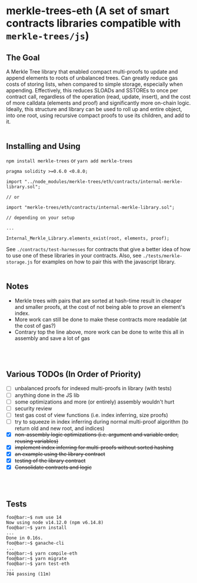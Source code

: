 # merkle-trees-eth (A set of smart contracts libraries compatible with `merkle-trees/js`)

## The Goal ##

A Merkle Tree library that enabled compact multi-proofs to update and append elements to roots of unbalanced trees. Can greatly reduce gas costs of storing lists, when compared to simple storage, especially when appending.
Effectively, this reduces SLOADs and SSTOREs to once per contract call, regardless of the operation (read, update, insert), and the cost of more calldata (elements and proof) and significantly more on-chain logic.
Ideally, this structure and library can be used to roll up and entire object, into one root, using recursive compact proofs to use its children, and add to it.
<br>
<br>

## Installing and Using ##

`npm install merkle-trees` or `yarn add merkle-trees`

```solidity
pragma solidity >=0.6.0 <0.8.0;

import "../node_modules/merkle-trees/eth/contracts/internal-merkle-library.sol";

// or

import "merkle-trees/eth/contracts/internal-merkle-library.sol";

// depending on your setup

...

Internal_Merkle_Library.elements_exist(root, elements, proof);
```

See `./contracts/test-harnesses` for contracts that give a better idea of how to use one of these libraries in your contracts. Also, see `./tests/merkle-storage.js` for examples on how to pair this with the javascript library.
<br>
<br>

## Notes ##

- Merkle trees with pairs that are sorted at hash-time result in cheaper and smaller proofs, at the cost of not being able to prove an element's index.
- More work can still be done to make these contracts more readable (at the cost of gas?)
- Contrary top the line above, more work can be done to write this all in assembly and save a lot of gas
<br>
<br>

## Various TODOs (In Order of Priority) ##

- [ ] unbalanced proofs for indexed multi-proofs in library (with tests)
- [ ] anything done in the JS lib
- [ ] some optimizations and more (or entirely) assembly wouldn't hurt
- [ ] security review
- [ ] test gas cost of view functions (i.e. index inferring, size proofs)
- [ ] try to squeeze in index inferring during normal multi-proof algorithm (to return old and new root, and indices)
- [X] ~~non-assembly logic optimizations (i.e. argument and variable order, reusing variables)~~
- [X] ~~implement index inferring for multi-proofs without sorted hashing~~
- [X] ~~an example using the library contract~~
- [X] ~~testing of the library contract~~
- [X] ~~Consolidate contracts and logic~~
<br>
<br>

## Tests ##

```console
foo@bar:~$ nvm use 14
Now using node v14.12.0 (npm v6.14.8)
foo@bar:~$ yarn install
...
Done in 0.16s.
foo@bar:~$ ganache-cli
...
foo@bar:~$ yarn compile-eth
foo@bar:~$ yarn migrate
foo@bar:~$ yarn test-eth
...
784 passing (11m)
```
